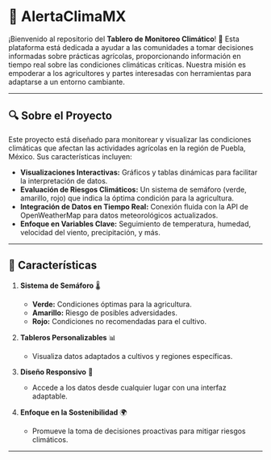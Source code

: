 # 🌱 AlertaClimaMX

¡Bienvenido al repositorio del **Tablero de Monitoreo Climático**! 🚀 Esta plataforma está dedicada a ayudar a las comunidades a tomar decisiones informadas sobre prácticas agrícolas, proporcionando información en tiempo real sobre las condiciones climáticas críticas. Nuestra misión es empoderar a los agricultores y partes interesadas con herramientas para adaptarse a un entorno cambiante.

---

## 🔍 **Sobre el Proyecto**

Este proyecto está diseñado para monitorear y visualizar las condiciones climáticas que afectan las actividades agrícolas en la región de Puebla, México. Sus características incluyen:

- **Visualizaciones Interactivas:** Gráficos y tablas dinámicas para facilitar la interpretación de datos.
- **Evaluación de Riesgos Climáticos:** Un sistema de semáforo (verde, amarillo, rojo) que indica la óptima condición para la agricultura.
- **Integración de Datos en Tiempo Real:** Conexión fluida con la API de OpenWeatherMap para datos meteorológicos actualizados.
- **Enfoque en Variables Clave:** Seguimiento de temperatura, humedad, velocidad del viento, precipitación, y más.

---

## 🎯 **Características**

1. **Sistema de Semáforo** 🌡️
   - **Verde:** Condiciones óptimas para la agricultura.
   - **Amarillo:** Riesgo de posibles adversidades.
   - **Rojo:** Condiciones no recomendadas para el cultivo.

2. **Tableros Personalizables** 📊
   - Visualiza datos adaptados a cultivos y regiones específicas.

3. **Diseño Responsivo** 📱
   - Accede a los datos desde cualquier lugar con una interfaz adaptable.

4. **Enfoque en la Sostenibilidad** 🌍
   - Promueve la toma de decisiones proactivas para mitigar riesgos climáticos.

---
